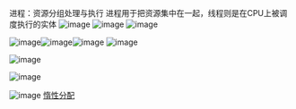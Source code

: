 进程：资源分组处理与执行
进程用于把资源集中在一起，线程则是在CPU上被调度执行的实体
![image](https://user-images.githubusercontent.com/107925483/228170844-04896474-ec36-4d1c-940c-d33632c273c2.png)
![image](https://user-images.githubusercontent.com/107925483/228171584-829b7a65-a637-4294-b63e-5db28ff91c46.png)
![image](https://user-images.githubusercontent.com/107925483/228178277-84fd3bae-4d0f-4e38-9102-1cc89af4e8f1.png)


![image](https://user-images.githubusercontent.com/107925483/228420184-93f94535-c348-4586-b23c-6b2ac6b2c238.png)![image](https://user-images.githubusercontent.com/107925483/228420210-cd24777c-4bf3-490b-bc1a-0fce45e377e3.png)![image](https://user-images.githubusercontent.com/107925483/228420312-6b9cfee0-fa76-41b6-9e4d-17217c161444.png)
![image](https://user-images.githubusercontent.com/107925483/228420376-9f6f2fda-fbdc-4b5a-8147-82679999f09b.png)



![image](https://user-images.githubusercontent.com/107925483/228454012-a2335e60-5723-4539-9abf-86a038d7a451.png)

![image](https://user-images.githubusercontent.com/107925483/228467797-1c685274-ff0b-4d97-b819-ee107cde9b39.png)

![image](https://user-images.githubusercontent.com/107925483/228475871-9dc3809f-6673-49c8-be01-ffa9c4d07df0.png)
[惰性分配](https://zhuanlan.zhihu.com/p/471040485)
